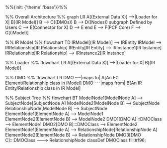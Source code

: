 
%%{init: {'theme':'base'}}%%

%% Overall Architecture %%
graph LR
    A[(External Data X)] -->|Loader for X| B[(IR Model)]
    B --> C((DMOs))
    B --> D((Nodes))
    subgraph Defined by Users
    C --> E(Connector for X)
    D --> E
    end
    E --> F(PCF Core)
    F --> G[(iModel)]

%% IR Model %%
flowchart TD
    IRModel[(IR Model)] --> IREntity
    IRModel --> IRRelationship[IR Relationship]
    IREntity[IR Entity] --> IRInstance1[IR Instance]
    IRRelationship[IR Relationship] --> IRInstance2[IR Instance]

%% Loader %%
flowchart LR
    A[(External Data X)] -->|Loader for X| B[(IR Model)]

%% DMO %%
flowchart LR
    DMO ---|maps to| A[An EC Element/Relationship class in iModel]
    DMO ---|maps from| B[An IR Entity/Relationship class in IR Model]

%% Subject Tree %%
flowchart BT
    ModelNode1[ModelNode A] --> SubjectNode[SubjectNode A]
    ModelNode2[ModelNode B] --> SubjectNode
    RelationshipNode[ModelNode B] --> SubjectNode
    ElementNode1[ElementNode A] --> ModelNode1
    ElementNode2[ElementNode B] --> ModelNode2
    DMO1[DMO A]:::DMOClass --> ElementNode1
    DMO2[DMO B]:::DMOClass --> ElementNode2
    ElementNode1[ElementNode A] --> RelationshipNode[RelationshipNode A]
    ElementNode2[ElementNode B] --> RelationshipNode
    DMO3[DMO C]:::DMOClass ---> RelationshipNode
    classDef DMOClass fill:#f96;
